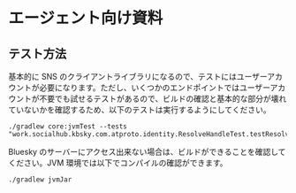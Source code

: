 # エージェント向け資料

## テスト方法

基本的に SNS のクライアントライブラリになるので、テストにはユーザーアカウントが必要になります。ただし、いくつかのエンドポイントではユーザーアカウントが不要でも試せるテストがあるので、ビルドの確認と基本的な部分が壊れていないかを確認するため、以下のテストは実行するようにしてください。

```shell
./gradlew core:jvmTest --tests "work.socialhub.kbsky.com.atproto.identity.ResolveHandleTest.testResolveHandle"
```

Bluesky のサーバーにアクセス出来ない場合は、ビルドができることを確認してください。JVM 環境では以下でコンパイルの確認ができます。

```shell
./gradlew jvmJar
```